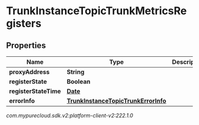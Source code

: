 # TrunkInstanceTopicTrunkMetricsRegisters


## Properties

| Name | Type | Description | Notes |
| ------------ | ------------- | ------------- | ------------- |
| **proxyAddress** | **String** |  |  [optional] |
| **registerState** | **Boolean** |  |  [optional] |
| **registerStateTime** | [**Date**](Date) |  |  [optional] |
| **errorInfo** | [**TrunkInstanceTopicTrunkErrorInfo**](TrunkInstanceTopicTrunkErrorInfo) |  |  [optional] |




_com.mypurecloud.sdk.v2:platform-client-v2:222.1.0_
